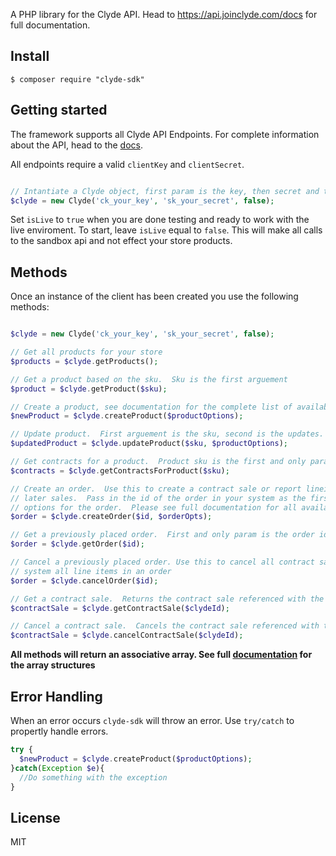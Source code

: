 A PHP library for the Clyde API. Head to https://api.joinclyde.com/docs for 
full documentation.


## Install

```console
$ composer require "clyde-sdk"
```

## Getting started

The framework supports all Clyde API Endpoints.  For complete information about the API, head
to the [docs](https://api.joinclyde.com/docs).

All endpoints require a valid `clientKey` and `clientSecret`.

```php

// Intantiate a Clyde object, first param is the key, then secret and then isLive(defaults to false)
$clyde = new Clyde('ck_your_key', 'sk_your_secret', false); 

```

Set `isLive` to `true` when you are done testing and ready to work with the live enviroment.  To start, leave `isLive` equal to 
`false`.  This will make all calls to the sandbox api and not effect your store products.

## Methods

Once an instance of the client has been created you use the following methods:

```php

$clyde = new Clyde('ck_your_key', 'sk_your_secret', false); 

// Get all products for your store
$products = $clyde.getProducts();

// Get a product based on the sku.  Sku is the first arguement
$product = $clyde.getProduct($sku);

// Create a product, see documentation for the complete list of available options.
$newProduct = $clyde.createProduct($productOptions);

// Update product.  First arguement is the sku, second is the updates.  See documentation for a full list of options and return structure.
$updatedProduct = $clyde.updateProduct($sku, $productOptions);

// Get contracts for a product.  Product sku is the first and only parameter.
$contracts = $clyde.getContractsForProduct($sku);

// Create an order.  Use this to create a contract sale or report lineitems of insurable products for 
// later sales.  Pass in the id of the order in your system as the first agruemnt.  Second arguement is 
// options for the order.  Please see full documentation for all available options.
$order = $clyde.createOrder($id, $orderOpts);

// Get a previously placed order.  First and only param is the order id in your system.
$order = $clyde.getOrder($id);

// Cancel a previously placed order. Use this to cancel all contract sales, or generally remove from our 
// system all line items in an order
$order = $clyde.cancelOrder($id);

// Get a contract sale.  Returns the contract sale referenced with the previously return clyde id
$contractSale = $clyde.getContractSale($clydeId);

// Cancel a contract sale.  Cancels the contract sale referenced with the previously return clyde id
$contractSale = $clyde.cancelContractSale($clydeId);

```

**All methods will return an associative array.  See full [documentation](https://api.joinclyde.com/docs) for the array structures**


## Error Handling

When an error occurs `clyde-sdk` will throw an error.  Use `try/catch` to propertly handle errors.

```php
try {
  $newProduct = $clyde.createProduct($productOptions);
}catch(Exception $e){
  //Do something with the exception
}
```

## License
MIT
